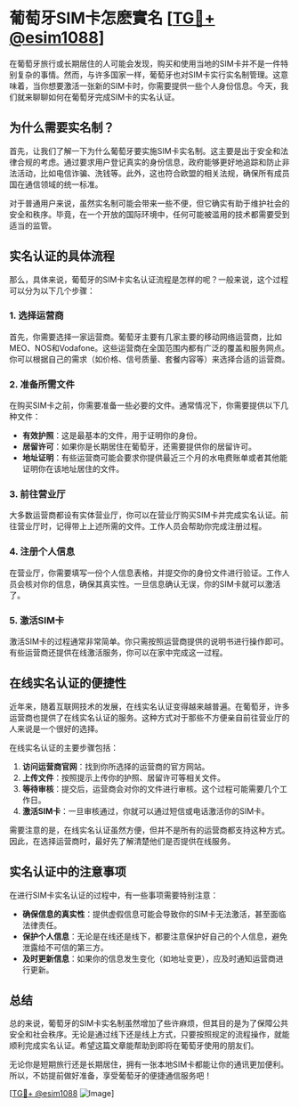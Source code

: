 # 葡萄牙SIM卡怎麽實名 [[TG💪+ @esim1088](https://t.me/s/esim1088)]

在葡萄牙旅行或长期居住的人可能会发现，购买和使用当地的SIM卡并不是一件特别复杂的事情。然而，与许多国家一样，葡萄牙也对SIM卡实行实名制管理。这意味着，当你想要激活一张新的SIM卡时，你需要提供一些个人身份信息。今天，我们就来聊聊如何在葡萄牙完成SIM卡的实名认证。

## 为什么需要实名制？

首先，让我们了解一下为什么葡萄牙要实施SIM卡实名制。这主要是出于安全和法律合规的考虑。通过要求用户登记真实的身份信息，政府能够更好地追踪和防止非法活动，比如电信诈骗、洗钱等。此外，这也符合欧盟的相关法规，确保所有成员国在通信领域的统一标准。

对于普通用户来说，虽然实名制可能会带来一些不便，但它确实有助于维护社会的安全和秩序。毕竟，在一个开放的国际环境中，任何可能被滥用的技术都需要受到适当的监管。

## 实名认证的具体流程

那么，具体来说，葡萄牙的SIM卡实名认证流程是怎样的呢？一般来说，这个过程可以分为以下几个步骤：

### 1. 选择运营商

首先，你需要选择一家运营商。葡萄牙主要有几家主要的移动网络运营商，比如MEO、NOS和Vodafone。这些运营商在全国范围内都有广泛的覆盖和服务网点。你可以根据自己的需求（如价格、信号质量、套餐内容等）来选择合适的运营商。

### 2. 准备所需文件

在购买SIM卡之前，你需要准备一些必要的文件。通常情况下，你需要提供以下几种文件：

- **有效护照**：这是最基本的文件，用于证明你的身份。
- **居留许可**：如果你是长期居住在葡萄牙，还需要提供你的居留许可。
- **地址证明**：有些运营商可能会要求你提供最近三个月的水电费账单或者其他能证明你在该地址居住的文件。

### 3. 前往营业厅

大多数运营商都设有实体营业厅，你可以在营业厅购买SIM卡并完成实名认证。前往营业厅时，记得带上上述所需的文件。工作人员会帮助你完成注册过程。

### 4. 注册个人信息

在营业厅，你需要填写一份个人信息表格，并提交你的身份文件进行验证。工作人员会核对你的信息，确保其真实性。一旦信息确认无误，你的SIM卡就可以激活了。

### 5. 激活SIM卡

激活SIM卡的过程通常非常简单。你只需按照运营商提供的说明书进行操作即可。有些运营商还提供在线激活服务，你可以在家中完成这一过程。

## 在线实名认证的便捷性

近年来，随着互联网技术的发展，在线实名认证变得越来越普遍。在葡萄牙，许多运营商也提供了在线实名认证的服务。这种方式对于那些不方便亲自前往营业厅的人来说是一个很好的选择。

在线实名认证的主要步骤包括：

1. **访问运营商官网**：找到你所选择的运营商的官方网站。
2. **上传文件**：按照提示上传你的护照、居留许可等相关文件。
3. **等待审核**：提交后，运营商会对你的文件进行审核。这个过程可能需要几个工作日。
4. **激活SIM卡**：一旦审核通过，你就可以通过短信或电话激活你的SIM卡。

需要注意的是，在线实名认证虽然方便，但并不是所有的运营商都支持这种方式。因此，在选择运营商时，最好先了解清楚他们是否提供在线服务。

## 实名认证中的注意事项

在进行SIM卡实名认证的过程中，有一些事项需要特别注意：

- **确保信息的真实性**：提供虚假信息可能会导致你的SIM卡无法激活，甚至面临法律责任。
- **保护个人信息**：无论是在线还是线下，都要注意保护好自己的个人信息，避免泄露给不可信的第三方。
- **及时更新信息**：如果你的信息发生变化（如地址变更），应及时通知运营商进行更新。

## 总结

总的来说，葡萄牙的SIM卡实名制虽然增加了些许麻烦，但其目的是为了保障公共安全和社会秩序。无论是通过线下还是线上方式，只要按照规定的流程操作，就能顺利完成实名认证。希望这篇文章能帮助到即将在葡萄牙使用的朋友们。

无论你是短期旅行还是长期居住，拥有一张本地SIM卡都能让你的通讯更加便利。所以，不妨提前做好准备，享受葡萄牙的便捷通信服务吧！

[[TG💪+ @esim1088](https://t.me/s/esim1088) ![Image](https://i.postimg.cc/4NQfJmqS/Snipaste-2025-05-13-00-14-12.png)]